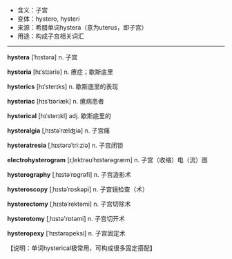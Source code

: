 - <span class="definition">含义：子宫</span>
- <span class="definition">变体：hystero, hysteri</span>
- <span class="definition">来源：希腊单词hystera（意为uterus，即子宫）</span>
- <span class="definition">用途：构成子宫相关词汇</span>


---


<span class="vocabulary">**hystera**</span> [ˈhɪstərə] n. 子宫

<span class="vocabulary">**hysteria**</span> [hɪˈstɪəriə] n. 癔症；歇斯底里

<span class="vocabulary">**hysterics**</span> [hɪˈsterɪks] n. 歇斯底里的表现

<span class="vocabulary">**hysteriac**</span> [hɪsˈtɪəriæk] n. 癔病患者

<span class="vocabulary">**hysterical**</span> [hɪˈsterɪkl] adj. 歇斯底里的

<span class="vocabulary">**hysteralgia**</span> [ˌhɪstəˈrælʤiə] n. 子宫痛

<span class="vocabulary">**hysteratresia**</span> [ˌhɪstərəˈtri:ziə] n. 子宫闭锁

<span class="vocabulary">**electrohysterogram**</span> [ɪˌlektrəʊˈhɪstərəgræm] n. 子宫（收缩）电（流）图

<span class="vocabulary">**hysterography**</span> [ˌhɪstəˈrɒgrəfi] n. 子宫造影术

<span class="vocabulary">**hysteroscopy**</span> [ˌhɪstəˈrɒskəpi] n. 子宫镜检查（术）

<span class="vocabulary">**hysterectomy**</span> [ˌhɪstəˈrektəmi] n. 子宫切除术

<span class="vocabulary">**hysterotomy**</span> [ˌhɪstə'rɒtəmi] n. 子宫切开术

<span class="vocabulary">**hysteropexy**</span> [ˈhɪstərəpeksi] n. 子宫固定术

【说明：单词hysterical极常用，可构成很多固定搭配】